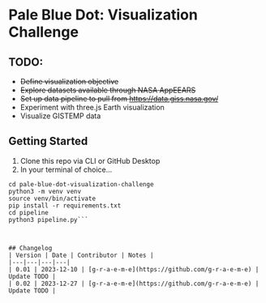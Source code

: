 # Pale Blue Dot: Visualization Challenge

## TODO:
- ~~Define visualization objective~~
- ~~Explore datasets available through NASA AppEEARS~~
- ~~Set up data pipeline to pull from https://data.giss.nasa.gov/~~
- Experiment with three.js Earth visualization
- Visualize GISTEMP data

## Getting Started

1. Clone this repo via CLI or GitHub Desktop
2. In your terminal of choice...

```git clone https://github.com/g-r-a-e-m-e/pale-blue-dot-visualization-challenge
cd pale-blue-dot-visualization-challenge
python3 -m venv venv
source venv/bin/activate
pip install -r requirements.txt
cd pipeline
python3 pipeline.py```



## Changelog
| Version | Date | Contributor | Notes |
|---|---|---|---|
| 0.01 | 2023-12-10 | [g-r-a-e-m-e](https://github.com/g-r-a-e-m-e) | Update TODO |
| 0.02 | 2023-12-27 | [g-r-a-e-m-e](https://github.com/g-r-a-e-m-e) | Update TODO |

